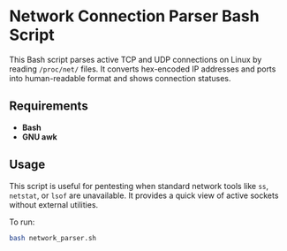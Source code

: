 # Network Connection Parser Bash Script

This Bash script parses active TCP and UDP connections on Linux by reading `/proc/net/` files. It converts hex-encoded IP addresses and ports into human-readable format and shows connection statuses.  

## Requirements  
- **Bash**  
- **GNU awk**  

## Usage  
This script is useful for pentesting when standard network tools like `ss`, `netstat`, or `lsof` are unavailable. It provides a quick view of active sockets without external utilities.  

To run:  
```bash
bash network_parser.sh
```
